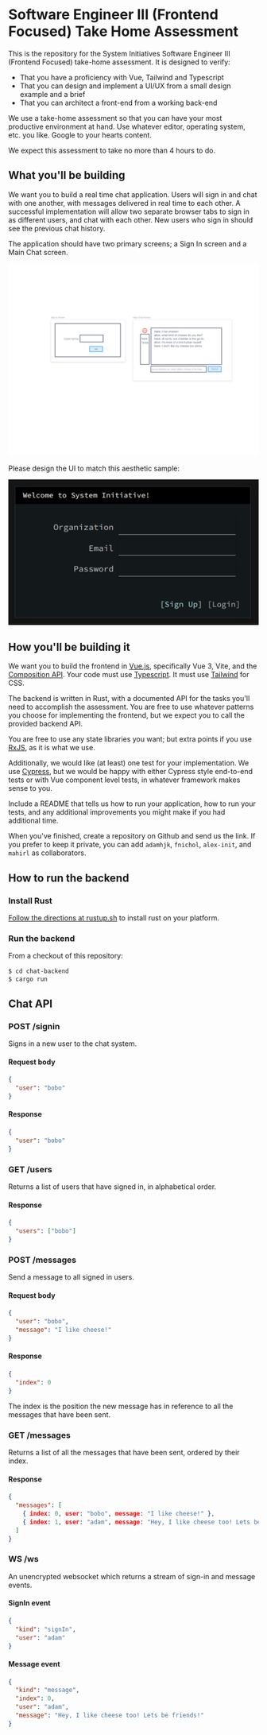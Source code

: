 # Software Engineer III (Frontend Focused) Take Home Assessment 

This is the repository for the System Initiatives Software Engineer III (Frontend Focused) take-home assessment. It is designed to verify:

* That you have a proficiency with Vue, Tailwind and Typescript
* That you can design and implement a UI/UX from a small design example and a brief
* That you can architect a front-end from a working back-end

We use a take-home assessment so that you can have your most productive
environment at hand. Use whatever editor, operating system, etc. you like.
Google to your hearts content.

We expect this assessment to take no more than 4 hours to do.

## What you'll be building

We want you to build a real time chat application. Users will sign in and chat with one another, with messages delivered in 
real time to each other. A successful implementation will allow two separate browser tabs to sign in as different users, and 
chat with each other. New users who sign in should see the previous chat history.

The application should have two primary screens; a Sign In screen and a Main Chat screen.

![Screens](./screens.png)

Please design the UI to match this aesthetic sample:

![Style](./style.png)

## How you'll be building it

We want you to build the frontend in [Vue.js](http://vuejs.org), specifically
Vue 3, Vite, and the [Composition API](https://v3.vuejs.org/guide/composition-api-introduction.html). Your code
must use [Typescript](http://typescriptlang.org). It must use [Tailwind](http://tailwindcss.com) for CSS.

The backend is written in Rust, with a documented API for the tasks you'll need to accomplish the assessment.
You are free to use whatever patterns you choose for implementing the frontend, but we expect you to call the
provided backend API. 

You are free to use any state libraries you want; but extra points if you use [RxJS](https://rxjs.dev/), as
it is what we use.

Additionally, we would like (at least) one test for your implementation. We use [Cypress](https://cypress.io), but
we would be happy with either Cypress style end-to-end tests or with Vue component level tests, in whatever framework
makes sense to you.

Include a README that tells us how to run your application, how to run your tests, and any additional improvements
you might make if you had additional time.

When you've finished, create a repository on Github and send us the link. If you prefer to keep it private,
you can add `adamhjk`, `fnichol`, `alex-init`, and `mahirl` as collaborators. 

## How to run the backend

### Install Rust

[Follow the directions at rustup.sh](http://rustup.sh) to install rust on your platform.

### Run the backend

From a checkout of this repository:

```
$ cd chat-backend
$ cargo run
```

## Chat API

### POST /signin

Signs in a new user to the chat system.

#### Request body

```json
{
  "user": "bobo"
}
```

#### Response
```json
{
  "user": "bobo"
}
```

### GET /users

Returns a list of users that have signed in, in alphabetical order.

#### Response

```json
{
  "users": ["bobo"]
}
```

### POST /messages

Send a message to all signed in users.

#### Request body

```json
{
  "user": "bobo",
  "message": "I like cheese!"
}
```

#### Response

```json
{
  "index": 0
}
```

The index is the position the new message has in reference to all the messages that have been sent.

### GET /messages

Returns a list of all the messages that have been sent, ordered by their index.

#### Response

```json
{
  "messages": [
    { index: 0, user: "bobo", message: "I like cheese!" },
    { index: 1, user: "adam", message: "Hey, I like cheese too! Lets be friends!" }
  ]
}
```

### WS /ws

An unencrypted websocket which returns a stream of sign-in and message events.

#### SignIn event

```json
{ 
  "kind": "signIn", 
  "user": "adam" 
}
```

#### Message event

```json
{ 
  "kind": "message", 
  "index": 0, 
  "user": "adam", 
  "message": "Hey, I like cheese too! Lets be friends!" 
}
```

